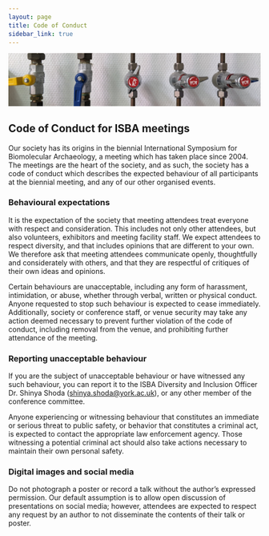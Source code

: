 ```yaml
---
layout: page
title: Code of Conduct
sidebar_link: true
---
```


![Gas_line](/assets/images/gas_line.jpg)

## Code of Conduct for ISBA meetings

Our society has its origins in the biennial International Symposium for Biomolecular Archaeology, a meeting which has taken place since 2004. The meetings are the heart of the society, and as such, the society has a code of conduct which describes the expected behaviour of all participants at the biennial meeting, and any of our other organised events.

### Behavioural expectations

It is the expectation of the society that meeting attendees treat everyone with respect and consideration. This includes not only other attendees, but also volunteers, exhibitors and meeting facility staff. We expect attendees to respect diversity, and that includes opinions that are different to your own. We therefore ask that meeting attendees communicate openly, thoughtfully and considerately with others, and that they are respectful of critiques of their own ideas and opinions.

Certain behaviours are unacceptable, including any form of harassment, intimidation, or abuse, whether through verbal, written or physical conduct. Anyone requested to stop such behaviour is expected to cease immediately. Additionally, society or conference staff, or venue security may take any action deemed necessary to prevent further violation of the code of conduct, including removal from the venue, and prohibiting further attendance of the meeting.

### Reporting unacceptable behaviour

If you are the subject of unacceptable behaviour or have witnessed any such behaviour, you can report it to the ISBA Diversity and Inclusion Officer Dr. Shinya Shoda (shinya.shoda@york.ac.uk), or any other member of the conference committee. 

Anyone experiencing or witnessing behaviour that constitutes an immediate or serious threat to public safety, or behavior that constitutes a criminal act, is expected to contact the appropriate law enforcement agency. Those witnessing a potential criminal act should also take actions necessary to maintain their own personal safety.

### Digital images and social media 

Do not photograph a poster or record a talk without the author’s expressed permission. Our default assumption is to allow open discussion of presentations on social media; however, attendees are expected to respect any request by an author to not disseminate the contents of their talk or poster.

